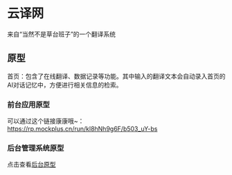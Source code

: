 # 云译网
来自“当然不是草台班子”的一个翻译系统

## 原型
首页：包含了在线翻译、数据记录等功能。其中输入的翻译文本会自动录入首页的AI对话记忆中，方便进行相关信息的检索。
### 前台应用原型
可以通过这个链接康康哦~：https://rp.mockplus.cn/run/kl8hNh9g6F/b503_uY-bs

### 后台管理系统原型
点击查看[后台原型](https://rp.mockplus.cn/run/GN5wyZx9NE/tRyA_HgFXW?cps=expand&rps=expand&nav=1&ha=0&la=0&fc=0&out=1&rt=1)
